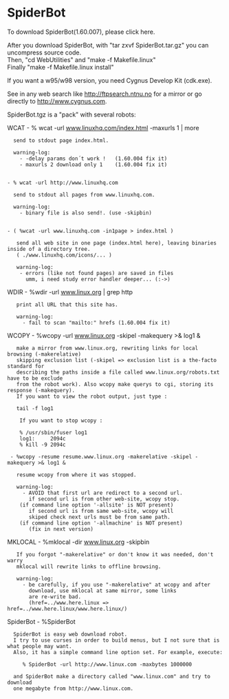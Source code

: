 # SpiderBot

To download SpiderBot(1.60.007), please click here.

  After you download SpiderBot, with "tar zxvf SpiderBot.tar.gz" you can uncompress source code.  
  Then, "cd WebUtilities" and "make -f Makefile.linux"  
  Finally "make -f Makefile.linux install"  

If you want a w95/w98 version, you need Cygnus Develop Kit (cdk.exe).  

  See in any web search like http://ftpsearch.ntnu.no for a mirror
  or go directly to http://www.cygnus.com.

SpiderBot.tgz is a "pack" with several robots:

  WCAT
    - % wcat -url www.linuxhq.com/index.html -maxurls 1  | more

      send to stdout page index.html.

      warning-log:
        - -delay params don´t work !   (1.60.004 fix it)
        - maxurls 2 download only 1    (1.60.004 fix it)


    - % wcat -url http://www.linuxhq.com

      send to stdout all pages from www.linuxhq.com.

      warning-log:
        - binary file is also send!. (use -skipbin)


    - ( %wcat -url www.linuxhq.com -in1page > index.html )

       send all web site in one page (index.html here), leaving binaries inside of a directory tree.
       ( ./www.linuxhq.com/icons/... )

       warning-log:
        - errors (like not found pages) are saved in files
          umm, i need study error handler deeper... (:->)


  WDIR
     - %wdir -url www.linux.org | grep http

       print all URL that this site has.

       warning-log:
         - fail to scan "mailto:" hrefs (1.60.004 fix it)


  WCOPY
     - %wcopy -url www.linux.org -skipel -makequery >& log1 &

       make a mirror from www.linux.org, rewriting links for local browsing (-makerelative)  
       skipping exclusion list (-skipel => exclusion list is a the-facto standard for
       describing the paths inside a file called www.linux.org/robots.txt have to be exclude
       from the robot work). Also wcopy make querys to cgi, storing its response (-makequery).
       If you want to view the robot output, just type :

       tail -f log1

        If you want to stop wcopy :

        % /usr/sbin/fuser log1
        log1:     2094c
        % kill -9 2094c

     - %wcopy -resume resume.www.linux.org -makerelative -skipel -makequery >& log1 &

       resume wcopy from where it was stopped.  

       warning-log:
         - AVOID that first url are redirect to a second url.
           if second url is from other web-site, wcopy stop.
		(if command line option '-allsite' is NOT present)
           if second url is from same web-site, wcopy will
           skiped check next urls must be from same path.
		(if command line option '-allmachine' is NOT present)
           (fix in next version)


  MKLOCAL
     - %mklocal -dir www.linux.org -skipbin

       If you forgot "-makerelative" or don't know it was needed, don't warry
       mklocal will rewrite links to offline browsing.

       warning-log:
         - be carefully, if you use "-makerelative" at wcopy and after
           download, use mklocal at same mirror, some links 
           are re-write bad.
           (href=../www.here.linux => href=../www.here.linux/www.here.linux/)

  SpiderBot
    - %SpiderBot

      SpiderBot is easy web download robot. 
      I try to use curses in order to build menus, but I not sure that is what people may want.
      Also, it has a simple command line option set. For example, execute:

         % SpiderBot -url http://www.linux.com -maxbytes 1000000

      and SpiderBot make a directory called "www.linux.com" and try to download
      one megabyte from http://www.linux.com.



